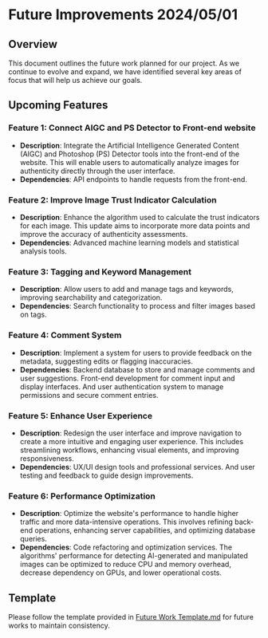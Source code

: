 # Future Improvements 2024/05/01

## Overview
This document outlines the future work planned for our project. As we continue to evolve and expand, we have identified several key areas of focus that will help us achieve our goals. 

## Upcoming Features
### Feature 1: Connect AIGC and PS Detector to Front-end website
- **Description**: Integrate the Artificial Intelligence Generated Content (AIGC) and Photoshop (PS) Detector tools into the front-end of the website. This will enable users to automatically analyze images for authenticity directly through the user interface.
- **Dependencies**: API endpoints to handle requests from the front-end. 
### Feature 2: Improve Image Trust Indicator Calculation
- **Description**: Enhance the algorithm used to calculate the trust indicators for each image. This update aims to incorporate more data points and improve the accuracy of authenticity assessments. 
- **Dependencies**: Advanced machine learning models and statistical analysis tools.
### Feature 3: Tagging and Keyword Management
- **Description**: Allow users to add and manage tags and keywords, improving searchability and categorization.
- **Dependencies**: Search functionality to process and filter images based on tags.
### Feature 4: Comment System
- **Description**: Implement a system for users to provide feedback on the metadata, suggesting edits or flagging inaccuracies.
- **Dependencies**: Backend database to store and manage comments and user suggestions. Front-end development for comment input and display interfaces. And user authentication system to manage permissions and secure comment entries.
### Feature 5: Enhance User Experience
- **Description**: Redesign the user interface and improve navigation to create a more intuitive and engaging user experience. This includes streamlining workflows, enhancing visual elements, and improving responsiveness.
- **Dependencies**: UX/UI design tools and professional services. And user testing and feedback to guide design improvements.
### Feature 6: Performance Optimization
- **Description**: Optimize the website's performance to handle higher traffic and more data-intensive operations. This involves refining back-end operations, enhancing server capabilities, and optimizing database queries. 
- **Dependencies**: Code refactoring and optimization services. The algorithms' performance for detecting AI-generated and manipulated images can be optimized to reduce CPU and memory overhead, decrease dependency on GPUs, and lower operational costs.

## Template
Please follow the template provided in [Future Work Template.md](./Future%20Work%20Template.md) for future works to maintain consistency.
